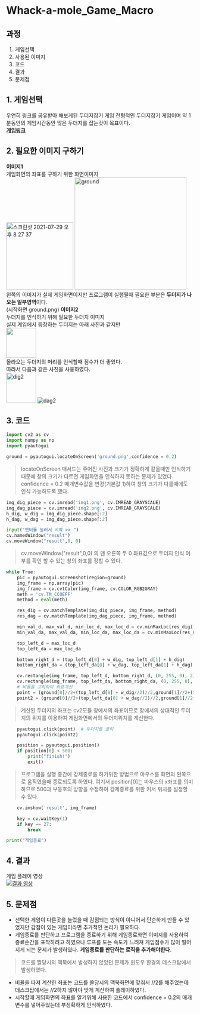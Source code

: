 # Whack-a-mole_Game_Macro

## 과정  
1. 게임선택
2. 사용된 이미지
3. 코드
4. 결과
5. 문제점

## 1. 게임선택
우연히 링크를 공유받아 해보게된 두더지잡기 게임
전형적인 두더지잡기 게임이며 약 1분동안의 게임시간동안 많은 두더지를 잡는것이 목표이다.  
**[게임링크](http://g.regogame.com/game/48/)**

## 2. 필요한 이미지 구하기
**이미지1**  
게임화면의 좌표를 구하기 위한 화면이미지  
<img width="180" alt="스크린샷 2021-07-29 오후 8 27 37" src="https://user-images.githubusercontent.com/57162448/127484535-d9349a4f-669c-4f34-a307-03d55cc9390c.png">
<img width="300" alt="ground" src="https://user-images.githubusercontent.com/57162448/127487281-5f31a44e-67df-426c-8678-e3dbd486aca0.png">  
왼쪽의 이미지가 실제 게임화면이지만 프로그램이 실행될때 필요한 부분은 **두더지가 나오는 일부영역**이다.  
(시작화면 ground.png)
**이미지2**  
두더지를 인식하기 위해 필요한 두더지 이미지  
실제 게임에서 등장하는 두더지는 아래 사진과 같지만  
<img width="80" src="http://g.regogame.com/game/48/res/game/diglett1.png">  
올라오는 두더지의 머리를 인식할때 점수가 더 좋았다.  
따라서 다음과 같은 사진을 사용하였다.  
<img width="80" alt="dig2" src="https://user-images.githubusercontent.com/57162448/127487832-806eeb8e-b760-412d-bc7b-9f911595794c.png">
![dag2](https://user-images.githubusercontent.com/57162448/127487850-3c053be7-32a7-4536-857d-4fc04c86e90d.png)

## 3. 코드
```python
import cv2 as cv
import numpy as np
import pyautogui

ground = pyautogui.locateOnScreen('ground.png',confidence = 0.2)
```
> locateOnScreen 매서드는 주어진 사진과 크기가 정확하게 같을때만 인식하기 때문에 창의 크기가 다르면 게임화면을 인식하지 못하는 문제가 있었다.
confidence = 0.2 매개변수값을 변경(기본값 1)하여 창의 크기가 다를때에도 인식 가능하도록 했다.
```python
img_dig_piece = cv.imread('img1.png', cv.IMREAD_GRAYSCALE)
img_dag_piece = cv.imread('img2.png', cv.IMREAD_GRAYSCALE)
h_dig, w_dig = img_dig_piece.shape[:2]
h_dag, w_dag = img_dag_piece.shape[:2]

input("엔터를 눌러서 시작 >> ")
cv.namedWindow("result")  
cv.moveWindow("result",0, 0)  
```
> cv.moveWindow("result",0,0) 의 맨 오른쪽 두 0 좌표값으로 두더지 인식 여부를 확인 할 수 있는 창의 좌표를 정할 수 있다.
```python
while True:
    pic = pyautogui.screenshot(region=ground)
    img_frame = np.array(pic)
    img_frame = cv.cvtColor(img_frame, cv.COLOR_RGB2GRAY)
    meth = 'cv.TM_CCOEFF'
    method = eval(meth)

    res_dig = cv.matchTemplate(img_dig_piece, img_frame, method)
    res_dag = cv.matchTemplate(img_dag_piece, img_frame, method)

    min_val_d, max_val_d, min_loc_d, max_loc_d = cv.minMaxLoc(res_dig)
    min_val_da, max_val_da, min_loc_da, max_loc_da = cv.minMaxLoc(res_dag)

    top_left_d = max_loc_d
    top_left_da = max_loc_da

    bottom_right_d = (top_left_d[0] + w_dig, top_left_d[1] + h_dig)
    bottom_right_da = (top_left_da[0] + w_dag, top_left_da[1] + h_dag)

    cv.rectangle(img_frame, top_left_d, bottom_right_d, (0, 255, 0), 2)
    cv.rectangle(img_frame, top_left_da, bottom_right_da, (0, 255, 0), 2)
    # 비율을 고려하여 좌표계산
    point = (ground[0]//2+(top_left_d[0] + w_dig//2)//2,ground[1]//2+(top_left_d[1]+h_dig//2)//2)
    point2 = (ground[0]//2+(top_left_da[0] + w_dag//2)//2,ground[1]//2+(top_left_da[1]+h_dag//2)//2)
```
> 계산된 두더지의 좌표는 cv2모듈 창에서의 좌표이므로 창에서의 상대적인 두더지의 위치를 이용하여 게임화면에서의 두더지위치를 계산한다. 
```python
    pyautogui.click(point)  # 두더지를 클릭
    pyautogui.click(point2)
```
```python
    position = pyautogui.position()
    if position[0] < 500:
        print("finish!")
        exit()
```
> 프로그램을 실행 중간에 강제종료를 하기위한 방법으로 마우스를 화면의 왼쪽으로 움직였을때 종료되도록 하였다. 
> 여기서 position[0]는 마우스의 x좌표를 의미하므로 500과 부등호의 방향을 수정하여 강제종료를 위한 커서 위치를 설정할 수 있다.
```python
    cv.imshow('result', img_frame)

    key = cv.waitKey(1)
    if key == 27:
        break

print("게임종료")
```

## 4. 결과  
게임 플레이 영상  
[![결과 영상](http://i.ytimg.com/vi/ENhrzijk5d4/0.jpg)](https://youtu.be/ENhrzijk5d4)

## 5. 문제점
- 선택한 게임이 다른곳을 눌렀을 때 감점되는 방식이 아니어서 단순하게 만들 수 있었지만 감점이 있는 게임이라면 추가적인 논리가 필요하다.
- 게임종료를 판단하고 프로그램을 종료하기 위해 게임종료화면 이미지를 사용하여 종료순간을 포착하려고 하였으나 루프를 도는 속도가 느려져 게임점수가 많이 떨어지게 되는 문제가 발생하였다. **게임종료를 판단하는 로직을 추가해야한다.**
> 코드를 짤당시의 맥북에서 발생하지 않았던 문제가 윈도우 환경의 데스크탑에서 발생하였다.
- 비율을 따져 계산한 좌표는 코드를 쓸당시의 맥북화면에 맞춰서 //2를 해주었는데 데스크탑에서는 //2하지 않아야 맞게 계산하여 플레이하였다.
- 시작할때 게임화면의 좌표를 알기위해 사용한 코드에서 confidence = 0.2의 매개변수를 넣어주었는데 부정확하게 인식하였다.
